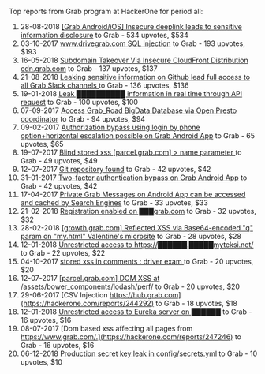 Top reports from Grab program at HackerOne for period all:

1. 28-08-2018 [[Grab Android/iOS] Insecure deeplink leads to sensitive information disclosure](https://hackerone.com/reports/401793) to Grab - 534 upvotes, $534
2. 03-10-2017 [www.drivegrab.com SQL injection](https://hackerone.com/reports/273946) to Grab - 193 upvotes, $193
3. 16-05-2018 [ Subdomain Takeover Via Insecure CloudFront Distribution cdn.grab.com](https://hackerone.com/reports/352869) to Grab - 137 upvotes, $137
4. 21-08-2018 [Leaking sensitive information on Github lead full access to all Grab Slack channels ](https://hackerone.com/reports/397527) to Grab - 136 upvotes, $136
5. 19-01-2018 [Leak ██████████ information in real time through API request](https://hackerone.com/reports/307050) to Grab - 100 upvotes, $100
6. 07-09-2017 [Access Grab_Road BigData Database via Open Presto coordinator](https://hackerone.com/reports/266766) to Grab - 94 upvotes, $94
7. 09-02-2017 [Authorization bypass using login by phone option+horizontal escalation possible on Grab Android App](https://hackerone.com/reports/205000) to Grab - 65 upvotes, $65
8. 19-07-2017 [Blind stored xss [parcel.grab.com] \> name parameter ](https://hackerone.com/reports/251224) to Grab - 49 upvotes, $49
9. 12-07-2017 [Git repository found](https://hackerone.com/reports/248693) to Grab - 42 upvotes, $42
10. 31-01-2017 [Two-factor authentication bypass on Grab Android App](https://hackerone.com/reports/202425) to Grab - 42 upvotes, $42
11. 17-04-2017 [Private Grab Messages on Android App can be accessed and cached by Search Engines](https://hackerone.com/reports/221558) to Grab - 33 upvotes, $33
12. 21-02-2018 [Registration enabled on ███grab.com](https://hackerone.com/reports/318099) to Grab - 32 upvotes, $32
13. 28-02-2018 [[growth.grab.com] Reflected XSS via Base64-encoded "q" param on "my.html" Valentine's microsite](https://hackerone.com/reports/320679) to Grab - 28 upvotes, $28
14. 12-01-2018 [Unrestricted access to https://██████.█████myteksi.net/](https://hackerone.com/reports/304386) to Grab - 22 upvotes, $22
15. 04-10-2017 [stored xss in comments : driver exam ](https://hackerone.com/reports/274443) to Grab - 20 upvotes, $20
16. 12-07-2017 [[parcel.grab.com] DOM XSS at /assets/bower_components/lodash/perf/](https://hackerone.com/reports/248560) to Grab - 20 upvotes, $20
17. 29-06-2017 [CSV Injection https://hub.grab.com](https://hackerone.com/reports/244292) to Grab - 18 upvotes, $18
18. 12-01-2018 [Unrestricted access to Eureka server on ██████](https://hackerone.com/reports/304240) to Grab - 16 upvotes, $16
19. 08-07-2017 [Dom based xss affecting all pages from https://www.grab.com/.](https://hackerone.com/reports/247246) to Grab - 16 upvotes, $16
20. 06-12-2018 [Production secret key leak in config/secrets.yml](https://hackerone.com/reports/456997) to Grab - 10 upvotes, $10
